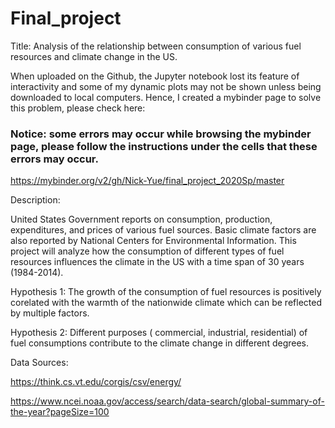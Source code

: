 # Final_project
Title: Analysis of the relationship between consumption of various fuel resources and climate change in the US.

When uploaded on the Github, the Jupyter notebook lost its feature of interactivity and some of my dynamic plots may not be shown unless being downloaded to local computers. Hence, I created a mybinder page to solve this problem, please check here:
### Notice: some errors may occur while browsing the mybinder page, please follow the instructions under the cells that these errors may occur. 

https://mybinder.org/v2/gh/Nick-Yue/final_project_2020Sp/master


Description:

United States Government reports on consumption, production, expenditures, and prices of various fuel sources. Basic climate factors are also reported by National Centers for Environmental Information. This project will analyze how the consumption of different types of fuel resources influences the climate in the US with a time span of 30 years (1984-2014).


Hypothesis 1: The growth of the consumption of fuel resources is positively corelated with the warmth of the nationwide climate which can be reflected by multiple factors.

Hypothesis 2: Different purposes ( commercial, industrial, residential) of fuel consumptions contribute to the climate change in different degrees.


Data Sources:

https://think.cs.vt.edu/corgis/csv/energy/

https://www.ncei.noaa.gov/access/search/data-search/global-summary-of-the-year?pageSize=100
